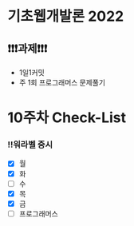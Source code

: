 # 기초웹개발론 2022

## ❗❗❗과제❗❗❗

- 1일1커밋
- 주 1회 프로그래머스 문제풀기

# 10주차 Check-List

### ‼️워라벨 중시

- [x] 월
- [x] 화
- [ ] 수
- [x] 목
- [x] 금
- [ ] 프로그래머스

